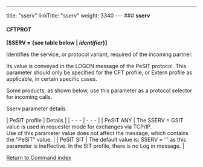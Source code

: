---
title: "sserv"
linkTitle: "sserv"
weight: 3340
--- ### **<span id="sserv"></span>****sserv******

#### **CFTPROT**

**[SSERV = {see table below &#124; *identifier*}]**

Identifies the service, or protocol
variant, required of the incoming partner.

Its value is conveyed in the LOGON message of the PeSIT protocol. This
parameter should only be specified for the CFT profile, or Extern profile
as applicable, in certain specific cases.

Some products, as shown below, use this parameter as a protocol selector
for incoming calls.

<span id="sserv_parameter_details"></span>Sserv parameter details

| PeSIT profile  | Details  |
| - - - | - - - |
| PeSIT ANY  | The SSERV = GSIT value is used in requester mode for exchanges via TCP/IP.<br /> Use of this parameter value does not affect the message, which contains the "PeSIT" value.  |
| PeSIT SIT | The default value is: SSERV = ‘ ’ as this parameter is ineffective. In the SIT profile, there is no Log in message. |

[Return to Command index](../../)

